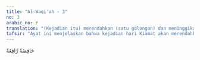 ```yaml
---
title: "Al-Waqi'ah - 3"
no: 3
arabic_no: ٣
translation: "(Kejadian itu) merendahkan (satu golongan) dan meninggikan (golongan yang lain)."
tafsir: "Ayat ini menjelaskan bahwa kejadian hari Kiamat akan merendahkan satu golongan dan meninggikan golongan yang lain, demikian kata Ibnu 'Abbas. Karena kejadian yang besar pengaruhnya membawa perubahan yang besar pula. Kemudian diterangkan bahwa hari Kiamat itu menurunkan derajat golongan yang satu dan meninggikan golongan yang lain. Tatkala itu, ada gempa yang menghancurkan semua yang ada di atas, gunung-gunung dan bangunanbangunan hancur-lebur seperti debu yang beterbangan di udara. Manusia ketika itu terbagi atas tiga golongan yaitu golongan kanan (Ashabul-yamin), golongan kiri (Ashabusy-syimal), dan golongan orang terdahulu beriman (As-sabiqun). ("
---
```

خَافِضَةٌ رَّافِعَةٌ 